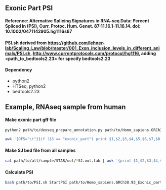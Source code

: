 ## Exonic Part PSI
#### Reference: Alternative Splicing Signatures in RNA-seq Data: Percent Spliced in (PSI), Curr. Protoc. Hum. Genet. 87:11.16.1-11.16.14. doi: 10.1002/0471142905.hg1116s87
#### PSI.sh derived from https://github.com/lehner-lab/Scaling_Law/blob/master/001_Exon_inclusion_levels_in_different_animals/PSI.sh, http://www.currentprotocols.com/protocol/hg1116, adding <path_to_bedtools2.23> for specify bedtools2.23

#### Dependency
- python2
- HTSeq, python2
- bedtools2.23

## Example, RNAseq sample from human
#### Make exonic part gff file
```bash
python2 path/to/dexseq_prepare_annotation.py path/to/Homo_sapiens.GRCh38.93.gtf Homo_sapiens.GRCh38.93_reduce.gtf

awk '{OFS="\t"}{if ($3 == "exonic_part") print $1,$2,$3,$4,$5,$6,$7,$8,$14":"$12}' Homo_sapiens.GRCh38.93_reduce.gtf | sed 's=[";]==g' > Homo_sapiens.GRCh38.93_Exonic_part.gff
```

#### Make SJ bed file from all samples
```bash
cat path/to/all/sample/STAR/out/*SJ.out.tab | awk '{print $1,$2,$3,$4,$5,$6,$7}' | sort -u | awk 'BEGIN{OFS="\t"}{print $1, $2-20-1, $3+20, "JUNCBJ"NR, $7, ($4 == 1)? "+":"-",$2-20-1, $3+20, "255,0,0", 2, "20,20", "0,300" }'  > junctions.bed
```

#### Calculate PSI
```bash
bash path/to/PSI.sh StartPSI path/to/Homo_sapiens.GRCh38.93_Exonic_part.gff <reads_length> example_1.bam junctions.bed example_1
```

